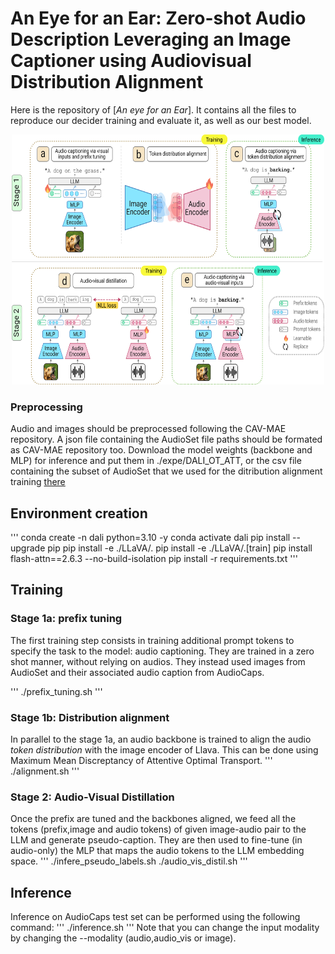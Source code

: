 # An Eye for an Ear: Zero-shot Audio Description Leveraging an Image Captioner using Audiovisual Distribution Alignment

Here is the repository of [*An eye for an Ear*].
It contains all the files to reproduce our decider training and evaluate it, as well as our best model. 

<p align="center">
	<img src="scheme.png" width="500" height="400">
</p>

### Preprocessing
Audio and images should be preprocessed following the CAV-MAE repository.
A json file containing the AudioSet file paths should be formated as CAV-MAE repository too.
Download the model weights (backbone and MLP) for inference and put them in ./expe/DALI_OT_ATT, or the csv file containing the subset of AudioSet that we used for the ditribution alignment training [there](https://zenodo.org/records/13941386?token=eyJhbGciOiJIUzUxMiJ9.eyJpZCI6IjVjZTI2ZTkwLWNkOTEtNDJjNS1iNjUyLTE2YTEzYjFlMzBmOCIsImRhdGEiOnt9LCJyYW5kb20iOiJiMTgzZmRhOWZlNzYxMTJlNzI3YmFjMWFhZDYxOWExNyJ9.DDHjUSCNdZYpZWrEnVTGKEvX0w2yfJfYhnYmacZj_96IlCMtHPDbamBkAnRXbaNFLCpAPVIsfUHS__kftsidYQ)

## Environment creation
'''
conda create -n dali python=3.10 -y
conda activate dali
pip install --upgrade pip 
pip install -e ./LLaVA/.
pip install -e ./LLaVA/.[train]
pip install flash-attn==2.6.3 --no-build-isolation
pip install -r requirements.txt
'''

## Training
### Stage 1a: prefix tuning
The first training step consists in training additional prompt tokens to specify the task to the model: audio captioning.
They are trained in a zero shot manner, without relying on audios. They instead used images from AudioSet and their associated audio caption from AudioCaps.

'''
./prefix_tuning.sh
'''

### Stage 1b: Distribution alignment
In parallel to the stage 1a, an audio backbone is trained to align the audio *token distribution* with the image encoder of Llava. This can be done using Maximum Mean Discreptancy of Attentive Optimal Transport.
'''
./alignment.sh 
'''

### Stage 2: Audio-Visual Distillation
Once the prefix are tuned and the backbones aligned, we feed all the tokens (prefix,image and audio tokens) of given image-audio pair to the LLM and generate pseudo-caption. They are then used to fine-tune (in audio-only) the MLP that maps the audio tokens to the LLM embedding space.
'''
./infere_pseudo_labels.sh
./audio_vis_distil.sh
'''

## Inference
Inference on AudioCaps test set can be performed using the following command:
'''
./inference.sh
'''
Note that you can change the input modality by changing the --modality (audio,audio_vis or image).